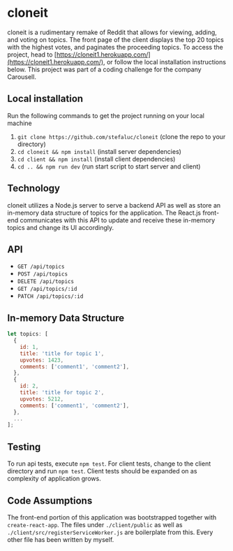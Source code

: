 # cloneit
cloneit is a rudimentary remake of Reddit that allows for viewing, adding, and voting on topics. The front page of the client displays the top 20 topics with the highest votes, and paginates the proceeding topics. To access the project, head to [https://cloneit1.herokuapp.com/](https://cloneit1.herokuapp.com/), or follow the local installation instructions below. This project was part of a coding challenge for the company Carousell.
## Local installation
Run the following commands to get the project running on your local machine
1. `git clone https://github.com/stefaluc/cloneit` (clone the repo to your directory)
2. `cd cloneit && npm install` (install server dependencies)
3. `cd client && npm install` (install client dependencies)
4. `cd .. && npm run dev` (run start script to start server and client)
## Technology
cloneit utilizes a Node.js server to serve a backend API as well as store an in-memory data structure of topics for the application. The React.js front-end communicates with this API to update and receive these in-memory topics and change its UI accordingly.
## API
- `GET /api/topics`
- `POST /api/topics`
- `DELETE /api/topics`
- `GET /api/topics/:id`
- `PATCH /api/topics/:id`
## In-memory Data Structure
```javascript
let topics: [
  {
    id: 1,
    title: 'title for topic 1',
    upvotes: 1423,
    comments: ['comment1', 'comment2'],
  },
  {
    id: 2,
    title: 'title for topic 2',
    upvotes: 5212,
    comments: ['comment1', 'comment2'],
  },
  ...
];
```
## Testing
To run api tests, execute `npm test`. For client tests, change to the client directory and run `npm test`. Client tests should be expanded on as complexity of application grows.
## Code Assumptions
The front-end portion of this application was bootstrapped together with `create-react-app`. The files under `./client/public` as well as `./client/src/registerServiceWorker.js` are boilerplate from this. Every other file has been written by myself.
